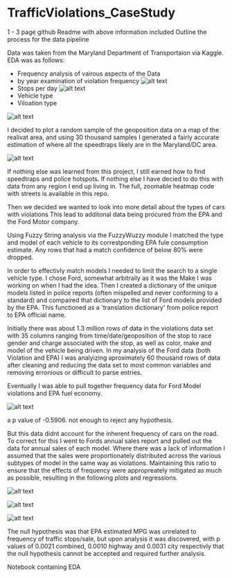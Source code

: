 # TrafficViolations_CaseStudy
1 - 3 page github Readme with above information included
Outline the process for the data pipeline

Data was taken from the Maryland Department of Transportaion via Kaggle. 
EDA was as follows:
+ Frequency analysis of vairous aspects of the Data 
+ by year examination of violation frequency
![alt text][byYear]
+ Stops per day
![alt text][perDay]
+ Vehicle type
+ Viloation type

![alt text][vios]

I decided to plot a random sample of the geoposition data on a map of the realivat area, and using 30 thousand samples I generated a fairly accurate estimation of where all the speedtraps likely are in the Maryland/DC area.

![alt text][map]

If nothing else was learned from this project, I still earned how to find speedtraps and police hotspots. If nothing else I have decied to do this with data from any region I end up living in. The full, zoomable heatmap code with streets is available in this repo.

Then we decided we wanted to look into more detail about the types of cars with violations
This lead to additonal data being procured from the EPA and the Ford Motor company.

Using Fuzzy String analysis via the FuzzyWuzzy module I matched the type and model of each vehicle to its correstponding EPA fule consumption estimate. Any rows that had a match confidence of below 80% were dropped.

In order to effectivly match models I needed to limit the search to a single vehicle type. I chose Ford, somewhat arbitraily as it was the Make I was working on when I had the idea. Then I created a dictionary of the unique models listed in police reports (often mispelled and never conforming to a standard) and compaired that dictionary to the list of Ford models provided by the EPA. This functioned as a 'translation dictionary' from police report to EPA official name.

Initially there was about 1.3 million rows of data in the violations data set with 35 columns ranging from time/date/geoposition of the stop to race gender and charge associated with the stop, as well as color, make and model of the vehicle being driven. In my analysis of the Ford data (both Violation and EPA) I was analyizing aproximately 60 thousand rows of data after cleaning and reducing the data set to most common variables and removing erronious or difficult to parse entries.

Eventually I was able to pull together frequency data for Ford Model violations and EPA fuel economy. 

![alt text][badscatter]

a p value of -0.5906. not enough to reject any hypothesis.

But this data didnt account for the inherent frequency of cars on the road. To correct for this I went to Fords annual sales report and pulled out the data for annual sales of each model. Where there was a lack of information I assumed that the sales were proportionately distributed across the various subtypes of model in the same way as violations. Maintaining this ratio to ensure that the effects of frequency were appropreately mitigated as much as possible, resulting in the following plots and regressions.

![alt text][combo]

![alt text][hwy]

![alt text][city]

The null hypothesis was that EPA estimated MPG was unrelated to frequency of traffic stops/sale, but upon analysis it was discovered, with p values of 0.0021 combined,  0.0010 highway and 0.0031 city respectivly that the null hypothesis cannot be accepted and required further analysis.

Notebook containing EDA

[vios]: https://github.com/mkain112/TrafficViolations_CaseStudy/blob/master/10MostCommonViolations.png?raw=true
[map]: https://raw.githubusercontent.com/mkain112/TrafficViolations_CaseStudy/master/MarylandHeatMap.png "Full Zoom and more detail available in the repo"
[perDay]: https://github.com/mkain112/TrafficViolations_CaseStudy/blob/master/NumberOfTrafficStopsByDayOfYear.png?raw=true
[byYear]: https://github.com/mkain112/TrafficViolations_CaseStudy/blob/master/ViolationHistByYear.png?raw=true 
[badscatter]: https://github.com/mkain112/TrafficViolations_CaseStudy/blob/master/badscatter.png?raw=true
[city]: https://github.com/mkain112/TrafficViolations_CaseStudy/blob/master/cityregress.png?raw=true
[hwy]: https://github.com/mkain112/TrafficViolations_CaseStudy/blob/master/hwyregress.png?raw=true
[combo]: https://github.com/mkain112/TrafficViolations_CaseStudy/blob/master/comboregress.png?raw=true
